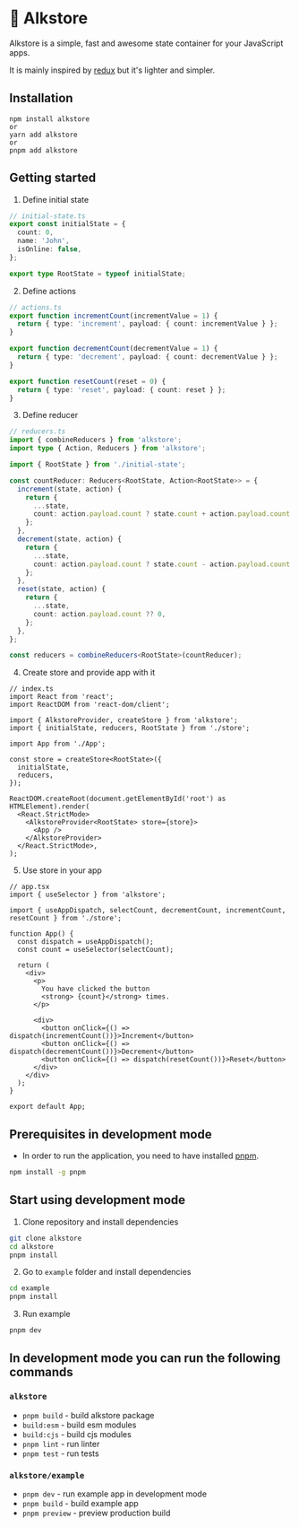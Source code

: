 # 🦫 Alkstore

Alkstore is a simple, fast and awesome state container for your JavaScript apps.

It is mainly inspired by [redux](https://redux.js.org/) but it's lighter and simpler.

## Installation

```
npm install alkstore
or
yarn add alkstore
or
pnpm add alkstore
```

## Getting started

1. Define initial state

```ts
// initial-state.ts
export const initialState = {
  count: 0,
  name: 'John',
  isOnline: false,
};

export type RootState = typeof initialState;
```

2. Define actions

```ts
// actions.ts
export function incrementCount(incrementValue = 1) {
  return { type: 'increment', payload: { count: incrementValue } };
}

export function decrementCount(decrementValue = 1) {
  return { type: 'decrement', payload: { count: decrementValue } };
}

export function resetCount(reset = 0) {
  return { type: 'reset', payload: { count: reset } };
}
```

3. Define reducer

```ts
// reducers.ts
import { combineReducers } from 'alkstore';
import type { Action, Reducers } from 'alkstore';

import { RootState } from './initial-state';

const countReducer: Reducers<RootState, Action<RootState>> = {
  increment(state, action) {
    return {
      ...state,
      count: action.payload.count ? state.count + action.payload.count : state.count,
    };
  },
  decrement(state, action) {
    return {
      ...state,
      count: action.payload.count ? state.count - action.payload.count : state.count,
    };
  },
  reset(state, action) {
    return {
      ...state,
      count: action.payload.count ?? 0,
    };
  },
};

const reducers = combineReducers<RootState>(countReducer);
```

4. Create store and provide app with it

```tsx
// index.ts
import React from 'react';
import ReactDOM from 'react-dom/client';

import { AlkstoreProvider, createStore } from 'alkstore';
import { initialState, reducers, RootState } from './store';

import App from './App';

const store = createStore<RootState>({
  initialState,
  reducers,
});

ReactDOM.createRoot(document.getElementById('root') as HTMLElement).render(
  <React.StrictMode>
    <AlkstoreProvider<RootState> store={store}>
      <App />
    </AlkstoreProvider>
  </React.StrictMode>,
);
```

5. Use store in your app

```tsx
// app.tsx
import { useSelector } from 'alkstore';

import { useAppDispatch, selectCount, decrementCount, incrementCount, resetCount } from './store';

function App() {
  const dispatch = useAppDispatch();
  const count = useSelector(selectCount);

  return (
    <div>
      <p>
        You have clicked the button
        <strong> {count}</strong> times.
      </p>

      <div>
        <button onClick={() => dispatch(incrementCount())}>Increment</button>
        <button onClick={() => dispatch(decrementCount())}>Decrement</button>
        <button onClick={() => dispatch(resetCount())}>Reset</button>
      </div>
    </div>
  );
}

export default App;
```

## Prerequisites in development mode

- In order to run the application, you need to have installed [pnpm](https://pnpm.io/).

```bash
npm install -g pnpm
```

## Start using development mode

1. Clone repository and install dependencies

```sh
git clone alkstore
cd alkstore
pnpm install
```

2. Go to `example` folder and install dependencies

```sh
cd example
pnpm install
```

3. Run example

```sh
pnpm dev
```

## In development mode you can run the following commands

### `alkstore`

- `pnpm build` - build alkstore package
- `build:esm` - build esm modules
- `build:cjs` - build cjs modules
- `pnpm lint` - run linter
- `pnpm test` - run tests

### `alkstore/example`

- `pnpm dev` - run example app in development mode
- `pnpm build` - build example app
- `pnpm preview` - preview production build
